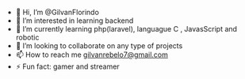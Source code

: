 - 👋 Hi, I’m @GilvanFlorindo
- 👀 I’m interested in learning backend
- 🌱 I’m currently learning  php(laravel), languague C , JavasScript and robotic
- 💞️ I’m looking to collaborate on any type of projects
- 📫 How to reach me gilvanrebelo7@gmail.com 
- ⚡ Fun fact: gamer and streamer

<!---
GilvanFlorindo/GilvanFlorindo is a ✨ special ✨ repository because its `README.md` (this file) appears on your GitHub profile.
You can click the Preview link to take a look at your changes.
--->
